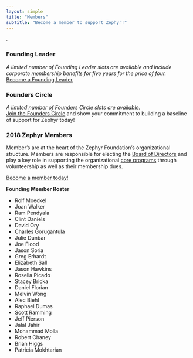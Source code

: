 ```yaml
---
layout: simple
title: "Members"
subTitle: "Become a member to support Zephyr!"
---
```

.
### Founding Leader
*A limited number of Founding Leader slots are available and include corporate membership benefits for five years for the price of four.*  
[Become a Founding Leader](/sponsor)

### Founders Circle
*A limited number of Founders Circle slots are available.*  
[Join the Founders Circle](/sponsor) and show your commitment to building a baseline of support for Zephyr today!

### 2018 Zephyr Members
Member’s are at the heart of the Zephyr Foundation’s organizational structure.  Members are responsible for electing the [Board of Directors](/leadership) and play a key role in supporting the organizational [core programs](/programs) through volunteership as well as their membership dues.

[Become a member today!](/membership)

**Founding Member Roster**

 * Rolf Moeckel   
 * Joan Walker
 * Ram Pendyala
 * Clint Daniels
 * David Ory
 * Charles Gorugantula
 * Julie Dunbar
 * Joe Flood
 * Jason Soria
 * Greg Erhardt
 * Elizabeth Sall  
 * Jason Hawkins  
 * Rosella Picado  
 * Stacey Bricka  
 * Daniel Florian 
 * Melvin Wong  
 * Alec Biehl   
 * Raphael Dumas  
 * Scott Ramming  
 * Jeff Pierson  
 * Jalal Jahir  
 * Mohammad Molla  
 * Robert Chaney
 * Brian Higgs 
 * Patricia Mokhtarian
  
